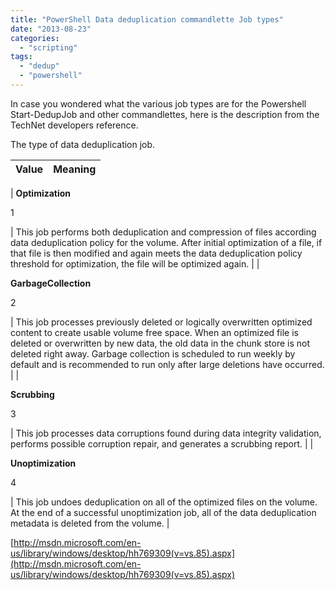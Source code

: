 ```yaml
---
title: "PowerShell Data deduplication commandlette Job types"
date: "2013-08-23"
categories: 
  - "scripting"
tags: 
  - "dedup"
  - "powershell"
---
```


In case you wondered what the various job types are for the Powershell Start-DedupJob and other commandlettes, here is the description from the TechNet developers reference.

The type of data deduplication job.

| Value | Meaning |
| --- | --- |
| 
**Optimization**

1



 | This job performs both deduplication and compression of files according data deduplication policy for the volume. After initial optimization of a file, if that file is then modified and again meets the data deduplication policy threshold for optimization, the file will be optimized again. |
| 

**GarbageCollection**

2



 | This job processes previously deleted or logically overwritten optimized content to create usable volume free space. When an optimized file is deleted or overwritten by new data, the old data in the chunk store is not deleted right away. Garbage collection is scheduled to run weekly by default and is recommended to run only after large deletions have occurred. |
| 

**Scrubbing**

3



 | This job processes data corruptions found during data integrity validation, performs possible corruption repair, and generates a scrubbing report. |
| 

**Unoptimization**

4



 | This job undoes deduplication on all of the optimized files on the volume. At the end of a successful unoptimization job, all of the data deduplication metadata is deleted from the volume. |

[http://msdn.microsoft.com/en-us/library/windows/desktop/hh769309(v=vs.85).aspx](http://msdn.microsoft.com/en-us/library/windows/desktop/hh769309(v=vs.85).aspx)
